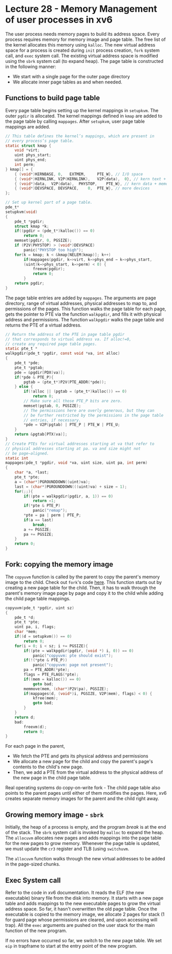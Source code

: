 # Lecture 28 - Memory Management of user processes in xv6

The user process needs memory pages to build its address space. Every process requires memory for memory image and page table. The free list of the kernel allocates this memory using `kalloc`. The new virtual address space for a process is created during `init` process creation, `fork` system call, and `exec` system call. The existing virtual address space is modified using the `sbrk` system call (to expand heap). The page table is constructed in the following manner:

- We start with a single page for the outer page directory
- We allocate inner page tables as and when needed.

## Functions to build page table

Every page table begins setting up the kernel mappings in `setupkvm`. The outer `pgdir` is allocated. The kernel mappings defined in `kmap` are added to the page table by calling `mappages`. After `setupkvm`, user page table mappings are added.

```c
// This table defines the kernel’s mappings, which are present in
// every process’s page table.
static struct kmap {
    void *virt;
    uint phys_start;
    uint phys_end;
    int perm;
} kmap[] = {
    { (void*)KERNBASE, 0,	EXTMEM, 	PTE_W}, // I/O space
    { (void*)KERNLINK, V2P(KERNLINK),	V2P(data), 	0}, // kern text + rodata
    { (void*)data,	V2P(data),	PHYSTOP, 	PTE_W}, // kern data + memory
    { (void*)DEVSPACE, DEVSPACE,	0, 	PTE_W}, // more devices
};

// Set up kernel part of a page table.
pde_t*
setupkvm(void)
{
    pde_t *pgdir;
    struct kmap *k;
    if((pgdir = (pde_t*)kalloc()) == 0)
        return 0;
    memset(pgdir, 0, PGSIZE);
    if (P2V(PHYSTOP) > (void*)DEVSPACE)
        panic("PHYSTOP too high");
    for(k = kmap; k < &kmap[NELEM(kmap)]; k++)
        if(mappages(pgdir, k−>virt, k−>phys_end − k−>phys_start,
        (uint)k−>phys_start, k−>perm) < 0) {
            freevm(pgdir);
            return 0;
        }
    return pgdir;
}
```

The page table entries are added by `mappages`. The arguments are page directory, range of virtual addresses, physical addresses to map to, and permissions of the pages. This function walks the page table for each page, gets the pointer to PTE via the function `walkpgdir`, and fills it with physical address and permissions.  The function `walkpgdir` walks the page table and returns the PTE of a virtual address. 

```c
// Return the address of the PTE in page table pgdir
// that corresponds to virtual address va. If alloc!=0,
// create any required page table pages.
static pte_t *
walkpgdir(pde_t *pgdir, const void *va, int alloc)
{
    pde_t *pde;
    pte_t *pgtab;
    pde = &pgdir[PDX(va)];
    if(*pde & PTE_P){
        pgtab = (pte_t*)P2V(PTE_ADDR(*pde));
    } else {
        if(!alloc || (pgtab = (pte_t*)kalloc()) == 0)
            return 0;
        // Make sure all those PTE_P bits are zero.
        memset(pgtab, 0, PGSIZE);
        // The permissions here are overly generous, but they can
        // be further restricted by the permissions in the page table
        // entries, if necessary.
        *pde = V2P(pgtab) | PTE_P | PTE_W | PTE_U;
    }
    return &pgtab[PTX(va)];
}
// Create PTEs for virtual addresses starting at va that refer to
// physical addresses starting at pa. va and size might not
// be page−aligned.
static int
mappages(pde_t *pgdir, void *va, uint size, uint pa, int perm)
{
    char *a, *last;
    pte_t *pte;
    a = (char*)PGROUNDDOWN((uint)va);
    last = (char*)PGROUNDDOWN(((uint)va) + size − 1);
    for(;;){
        if((pte = walkpgdir(pgdir, a, 1)) == 0)
            return −1;
        if(*pte & PTE_P)
            panic("remap");
        *pte = pa | perm | PTE_P;
        if(a == last)
            break;
        a += PGSIZE;
        pa += PGSIZE;
    }
    return 0;
}
```

## Fork: copying the memory image

The `copyuvm` function is called by the parent to copy the parent's memory image to the child. Check out `fork`'s code [here](#fork-system-call). This function starts out by creating a new page table for the child. Then, it has to walk through the parent's memory image page by page and copy it to the child while adding the child page table mappings.

```c
copyuvm(pde_t *pgdir, uint sz)
{
    pde_t *d;
    pte_t *pte;
    uint pa, i, flags;
    char *mem;
    if((d = setupkvm()) == 0)
        return 0;
    for(i = 0; i < sz; i += PGSIZE){
        if((pte = walkpgdir(pgdir, (void *) i, 0)) == 0)
            panic("copyuvm: pte should exist");
        if(!(*pte & PTE_P))
            panic("copyuvm: page not present");
        pa = PTE_ADDR(*pte);
        flags = PTE_FLAGS(*pte);
        if((mem = kalloc()) == 0)
            goto bad;
        memmove(mem, (char*)P2V(pa), PGSIZE);
        if(mappages(d, (void*)i, PGSIZE, V2P(mem), flags) < 0) {
            kfree(mem);
            goto bad;
        }
    }
    return d;
    bad:
        freevm(d);
        return 0;
}
```

For each page in the parent, 

- We fetch the PTE and gets its physical address and permissions
- We allocate a new page for the child and copy the parent's page's contents to the child's new page.
- Then, we add a PTE from the virtual address to the physical address of the new page in the child page table.

Real operating systems do copy-on-write fork - The child page table also points to the parent pages until either of them modifies the pages. Here, xv6 creates separate memory images for the parent and the child right away.

## Growing memory image - `sbrk`

Initially, the heap of a process is empty, and the program *break* is at the end of the stack. The `sbrk` system call is invoked by `malloc` to expand the heap. The `allocuvm` allocates new pages and adds mappings into the page table for the new pages to grow memory.  Whenever the page table is updated, we must update the `cr3` register and TLB (using `switchuvm`.

The `allocuvm` function walks through the new virtual addresses to be added in the page-sized chunks.

## Exec System call

Refer to the code in xv6 documentation. It reads the ELF (the new executable) binary file from the disk into memory. It starts with a new page table and adds mappings to the new executable pages to grow the virtual address space. So far, it hasn't overwritten the old page table. Once the executable is copied to the memory image, we allocate 2 pages for stack (1 for guard page whose permissions are cleared, and upon accessing will trap). All the `exec` arguments are pushed on the user stack for the main function of the new program.

If no errors have occurred so far, we switch to the new page table. We set `eip` in trapframe to start at the entry point of the new program.